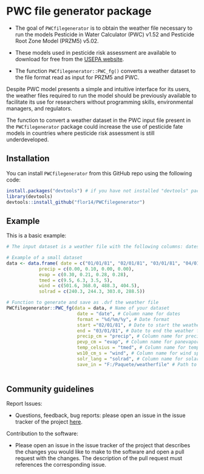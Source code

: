 # PWC file generator package

* The goal of `PWCfilegenerator` is to obtain the weather file necessary to run the models Pesticide in Water Calculator (PWC) v1.52 and Pesticide Root Zone Model (PRZM5) v5.02. 

* These models used in pesticide risk assessment are available to download for free from the [USEPA website](https://www.epa.gov/pesticide-science-and-assessing-pesticide-risks/models-pesticide-risk-assessment). 

* The function `PWCfilegenerator::PWC_fg()` converts a weather dataset to the file format read as input for PRZM5 and PWC.

Despite PWC model presents a simple and intuitive interface for its users, the weather files required to run the model should be previously available to facilitate its use for researchers without programming skills, environmental managers, and regulators.

The function to convert a weather dataset in the PWC input file present in the `PWCfilegenerator` package could increase the use of pesticide fate models in countries where pesticide risk assessment is still underdeveloped.

## Installation

You can install `PWCfilegenerator` from this GitHub repo using the following code:

``` r
install.packages("devtools") # if you have not installed "devtools" package
library(devtools)
devtools::install_github("flor14/PWCfilegenerator")
```

## Example

This is a basic example:

``` r
# The input dataset is a weather file with the following columns: dates, precipitation, panevaporation, temperature, wind speed and solar radiation in the units mentioned in [PRZM5 manual](http://bit.ly/2k6yV26).  

# Example of a small dataset
data <- data.frame( date = c("01/01/81", "02/01/81", "03/01/81", "04/01/81"),
            precip = c(0.00, 0.10, 0.00, 0.00),
            evap = c(0.30, 0.21, 0.28, 0.28),
            tmed = c(9.5, 6.3, 3.5, 5),
            wind = c(501.6, 368.0, 488.3, 404.5),
            solrad = c(240.3, 244.3, 303.0, 288.5))

# Function to generate and save as .dvf the weather file
PWCfilegenerator::PWC_fg(data = data, # Name of your dataset 
                          date = "date", # Column name for dates
                          format = "%d/%m/%y", # Date format
                          start ="02/01/81", # Date to start the weather file
                          end = "03/01/81", # Date to end the weather file 
                          precip_cm = "precip", # Column name for precipitation (cm/day)
                          pevp_cm = "evap", # Column name for panevaporation data (cm/day)
                          temp_celsius = "tmed", # Column name for temperature (Celsius)
                          ws10_cm_s = "wind", # Column name for wind speed values (cm/sec)
                          solr_lang = "solrad", # Column name for solar radiation (Langley)
                          save_in = "F:/Paquete/weatherfile" # Path to save the final weather file. Extension .dvf do not need to be specified.                )  
                                           

```

## Community guidelines

Report Issues:

- Questions, feedback, bug reports: please open an issue in the issue tracker of the project [here](https://github.com/flor14/PWC_filegenerator/issues).

Contribution to the software:

- Please open an issue in the issue tracker of the project that describes the changes you would like to make to the software and open a pull request with the changes. The description of the pull request must references the corresponding issue.

